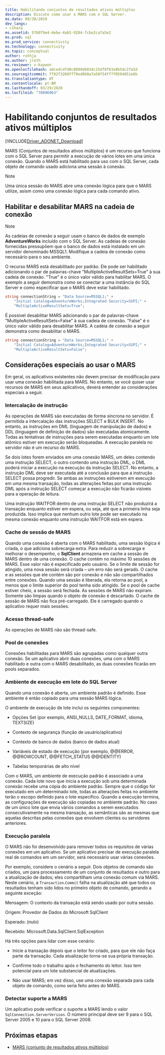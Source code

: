 ```yaml
---
title: Habilitando conjuntos de resultados ativos múltiplos
description: Discute como usar o MARS com o SQL Server.
ms.date: 09/30/2019
dev_langs:
- csharp
ms.assetid: 576079e4-debe-4ab5-9204-fcbe2ca7a5e2
ms.prod: sql
ms.prod_service: connectivity
ms.technology: connectivity
ms.topic: conceptual
author: rothja
ms.author: jroth
ms.reviewer: v-kaywon
ms.openlocfilehash: adcedcdfd0c8909d6834c25df8f03a9b5dc2fa5d
ms.sourcegitcommit: ff82f3260ff79ed860a7a58f54ff7f0594851e6b
ms.translationtype: HT
ms.contentlocale: pt-BR
ms.lasthandoff: 03/29/2020
ms.locfileid: "78896963"
---
```

# <a name="enabling-multiple-active-result-sets"></a>Habilitando conjuntos de resultados ativos múltiplos

[!INCLUDE[Driver_ADONET_Download](../../../includes/driver_adonet_download.md)]

MARS (Conjuntos de resultados ativos múltiplos) é um recurso que funciona com o SQL Server para permitir a execução de vários lotes em uma única conexão. Quando o MARS está habilitado para uso com o SQL Server, cada objeto de comando usado adiciona uma sessão à conexão.  
  
> [!NOTE]
>  Uma única sessão do MARS abre uma conexão lógica para que o MARS utilize, asism como uma conexão lógica para cada comando ativo.  
  
## <a name="enabling-and-disabling-mars-in-the-connection-string"></a>Habilitar e desabilitar MARS na cadeia de conexão  
  
> [!NOTE]
>  As cadeias de conexão a seguir usam o banco de dados de exemplo **AdventureWorks** incluído com o SQL Server. As cadeias de conexão fornecidas pressupõem que o banco de dados está instalado em um servidor denominado MSSQL1. Modifique a cadeia de conexão como necessário para o seu ambiente.  
  
O recurso MARS está desabilitado por padrão. Ele pode ser habilitado adicionando o par de palavras-chave "MultipleActiveResultSets=True" à sua cadeia de conexão. "True" é o único valor válido para habilitar MARS. O exemplo a seguir demonstra como se conectar a uma instância do SQL Server e como especificar que o MARS deve estar habilitado. 
  
```csharp  
string connectionString = "Data Source=MSSQL1;" +   
    "Initial Catalog=AdventureWorks;Integrated Security=SSPI;" +  
    "MultipleActiveResultSets=True";  
```  
  
É possível desabilitar MARS adicionando o par de palavras-chave "MultipleActiveResultSets=False" à sua cadeia de conexão. "False" é o único valor válido para desabilitar MARS. A cadeia de conexão a seguir demonstra como desabilitar o MARS.  
  
```csharp  
string connectionString = "Data Source=MSSQL1;" +   
    "Initial Catalog=AdventureWorks;Integrated Security=SSPI;" +  
    "MultipleActiveResultSets=False";  
```  
  
## <a name="special-considerations-when-using-mars"></a>Considerações especiais ao usar o MARS  
Em geral, os aplicativos existentes não devem precisar de modificação para usar uma conexão habilitada para MARS. No entanto, se você quiser usar recursos de MARS em seus aplicativos, deverá entender as considerações especiais a seguir.  
  
### <a name="statement-interleaving"></a>Intercalação de instrução  
As operações de MARS são executadas de forma síncrona no servidor. É permitida a intercalação das instruções SELECT e BULK INSERT. No entanto, as instruções em DML (linguagem de manipulação de dados) e DDL (linguagem de definição de dados) são executadas atomicamente. Todas as tentativas de instruções para serem executadas enquanto um lote atômico estiver em execução serão bloqueadas. A execução paralela no servidor não é um recurso do MARS.  
  
Se dois lotes forem enviados em uma conexão MARS, um deles contendo uma instrução SELECT, o outro contendo uma instrução DML, o DML poderá iniciar a execução na execução da instrução SELECT. No entanto, a instrução DML deve ser executada até a conclusão para que a instrução SELECT possa progredir. Se ambas as instruções estiverem em execução em uma mesma transação, todas as alterações feitas por uma instrução DML após a instrução SELECT começar a execução não ficarão visíveis para a operação de leitura.  
  
Uma instrução WAITFOR dentro de uma instrução SELECT não produzirá a transação enquanto estiver em espera, ou seja, até que a primeira linha seja produzida. Isso implica que nenhum outro lote pode ser executado na mesma conexão enquanto uma instrução WAITFOR está em espera.  
  
### <a name="mars-session-cache"></a>Cache de sessão de MARS  
Quando uma conexão é aberta com o MARS habilitado, uma sessão lógica é criada, o que adiciona sobrecarga extra. Para reduzir a sobrecarga e melhorar o desempenho, o **SqlClient** armazena em cache a sessão de MARS dentro de uma conexão. O cache contém no máximo 10 sessões de MARS. Esse valor não é especificado pelo usuário. Se o limite de sessão for atingido, uma nova sessão será criada – um erro não será gerado. O cache e as sessões que ele contém são por conexão e não são compartilhados entre conexões. Quando uma sessão é liberada, ela retorna ao pool, a menos que o limite superior do pool tenha sido atingido. Se o pool de cache estiver cheio, a sessão será fechada. As sessões de MARS não expiram. Somente são limpas quando o objeto de conexão é descartado. O cache de sessão de MARS não fica pré-carregado. Ele é carregado quando o aplicativo requer mais sessões.  
  
### <a name="thread-safety"></a>Acesso thread-safe  
As operações de MARS não são thread-safe.  
  
### <a name="connection-pooling"></a>Pool de conexões  
Conexões habilitadas para MARS são agrupadas como qualquer outra conexão. Se um aplicativo abrir duas conexões, uma com o MARS habilitado e outra com o MARS desabilitado, as duas conexões ficarão em pools separados.
  
### <a name="sql-server-batch-execution-environment"></a>Ambiente de execução em lote do SQL Server  
Quando uma conexão é aberta, um ambiente padrão é definido. Esse ambiente é então copiado para uma sessão MARS lógica.  
  
O ambiente de execução de lote inclui os seguintes componentes:  
  
- Opções Set (por exemplo, ANSI_NULLS, DATE_FORMAT, idioma, TEXTSIZE)  
  
- Contexto de segurança (função de usuário/aplicativo)  
  
- Contexto de banco de dados (banco de dados atual)  
  
- Variáveis de estado de execução (por exemplo, @@ERROR, @@ROWCOUNT, @@FETCH_STATUS @@IDENTITY)  
  
- Tabelas temporárias de alto nível  
  
Com o MARS, um ambiente de execução padrão é associado a uma conexão. Cada lote novo que inicia a execução sob uma determinada conexão recebe uma cópia do ambiente padrão. Sempre que o código for executado em um determinado lote, todas as alterações feitas no ambiente terão o escopo definido para o lote específico. Quando a execução termina, as configurações de execução são copiadas no ambiente padrão. No caso de um único lote que envia vários comandos a serem executados consecutivamente na mesma transação, as semânticas são as mesmas que aquelas descritas pelas conexões que envolvem clientes ou servidores anteriores.  
  
### <a name="parallel-execution"></a>Execução paralela  
O MARS não foi desenvolvido para remover todos os requisitos de várias conexões em um aplicativo. Se um aplicativo precisar de execução paralela real de comandos em um servidor, será necessário usar várias conexões.  
  
Por exemplo, considere o cenário a seguir. Dois objetos de comando são criados, um para processamento de um conjunto de resultados e outro para a atualização de dados; eles compartilham uma conexão comum via MARS. Neste cenário, a `Transaction`.`Commit` falha na atualização até que todos os resultados tenham sido lidos no primeiro objeto de comando, gerando a seguinte exceção:  
  
Mensagem: O contexto da transação está sendo usado por outra sessão.  
  
Origem: Provedor de Dados do Microsoft SqlClient  
  
Esperado: (nulo)  
  
Recebido: Microsoft.Data.SqlClient.SqlException  
  
Há três opções para lidar com esse cenário:  
  
- Inicie a transação depois que o leitor for criado, para que ele não faça parte da transação. Cada atualização torna-se sua própria transação.  
  
- Confirme todo o trabalho após o fechamento do leitor. Isso tem potencial para um lote substancial de atualizações.  
  
- Não usar MARS; em vez disso, use uma conexão separada para cada objeto de comando, como seria feito antes do MARS.  
  
### <a name="detecting-mars-support"></a>Detectar suporte a MARS  
Um aplicativo pode verificar o suporte a MARS lendo o valor `SqlConnection.ServerVersion`. O número principal deve ser 9 para o SQL Server 2005 e 10 para o SQL Server 2008.  
  
## <a name="next-steps"></a>Próximas etapas
- [MARS (conjunto de resultados ativos múltiplos)](multiple-active-result-sets-mars.md)
